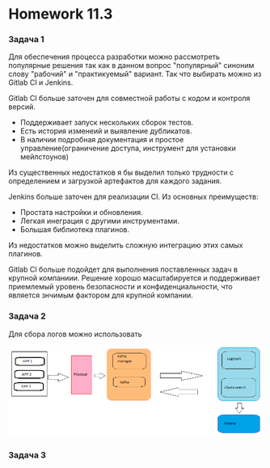 # Homework 11.3

### Задача 1

Для обеспечения процесса разработки можно рассмотреть популярные решения так как в данном вопрос "популярный" синоним слову "рабочий" и "практикуемый" вариант. Так что выбирать можно из Gitlab CI и Jenkins.   

Gitlab CI больше заточен для совместной работы с кодом и контроля версий.  

* Поддерживает запуск нескольких сборок тестов.
* Есть история изменеий и выявление дубликатов.
* В наличии подробная документация и простое управление(ограничение доступа, инструмент для установки мейлстоунов)

Из существенных недостатков я бы выделил только трудности с определением и загрузкой артефактов для каждого задания.  

Jenkins больше заточен для реализации CI. Из основных преимуществ:

* Простата настройки и обновления. 
* Легкая инеграция с другими инструментами.
* Большая библиотека плагинов.

Из недостатков можно выделить сложную интеграцию этих самых плагинов.  

Gitlab CI больше подойдет для выполнения поставленных задач в крупной компаниии. Решение хорошо масштабируется и поддерживает приемлемый уровень безопасности и конфиденциальности, что является знчимым фактором для крупной компании.   


### Задача 2

Для сбора логов можно использовать

![1](https://raw.githubusercontent.com/Evgeniy-Nikolskiy/hw-11.3/main/assets/logs.png)


### Задача 3

